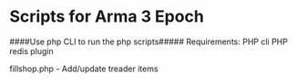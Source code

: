 Scripts for Arma 3 Epoch
=======
####Use php CLI to run the php scripts#####
Requirements:
PHP cli
PHP redis plugin

fillshop.php - Add/update treader items
